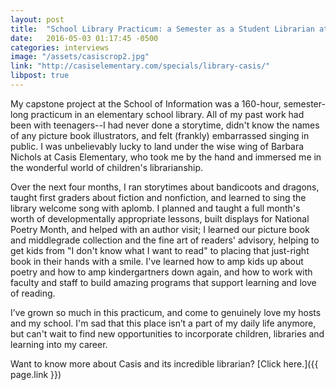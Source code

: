 ```yaml
---
layout: post
title:  "School Library Practicum: a Semester as a Student Librarian at Casis Elementary"
date:   2016-05-03 01:17:45 -0500
categories: interviews
image: "/assets/casiscrop2.jpg"
link: "http://casiselementary.com/specials/library-casis/"
libpost: true
---
```


My capstone project at the School of Information was a 160-hour, semester-long practicum in an elementary school library. All of my past work had been with teenagers--I had never done a storytime, didn't know the names of any picture book illustrators, and felt (frankly) embarrassed singing in public. I was unbelievably lucky to land under the wise wing of Barbara Nichols at Casis Elementary, who took me by the hand and immersed me in the wonderful world of children's librarianship. 

Over the next four months, I ran storytimes about bandicoots and dragons, taught first graders about fiction and nonfiction, and learned to sing the library welcome song with aplomb. I planned and taught a full month's worth of developmentally appropriate lessons, built displays for National Poetry Month, and helped with an author visit; I learned our picture book and middlegrade collection and the fine art of readers' advisory, helping to get kids from "I don't know what I want to read" to placing that just-right book in their hands with a smile. I've learned how to amp kids up about poetry and how to amp kindergartners down again, and how to work with faculty and staff to build amazing programs that support learning and love of reading.

I’ve grown so much in this practicum, and come to genuinely love my hosts and my school. I'm sad that this place isn’t a part of my daily life anymore, but can't wait to find new opportunities to incorporate children, libraries and learning into my career.

Want to know more about Casis and its incredible librarian? [Click here.]({{ page.link }})